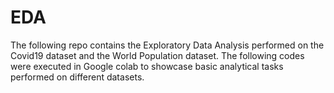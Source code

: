 # EDA
The following repo contains the Exploratory Data Analysis performed on the Covid19 dataset and the World Population dataset.
The following codes were executed in Google colab to showcase basic analytical tasks performed on different datasets.
